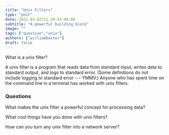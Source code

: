 ```yaml
---
title: "Unix Filters"
type: "post"
date: 2021-03-02T11:29:43-06:00
subtitle: "A powerful building block"
image: ""
tags: ["question","unix"]
authors: ["williambaxter"]
draft: false
---
```


What is a unix filter?

A unix filter is a program that reads data from standard input, writes data to
standard output, and logs to standard error. (Some definitions do not include
logging to standard error --- YMMV.) Anyone who has spent time on the command
line in a terminal has worked with unix filters.

### Questions

What makes the unix filter a powerful concept for processing data?

What cool things have you done with unix filters?

How can you turn any unix filter into a network server?

